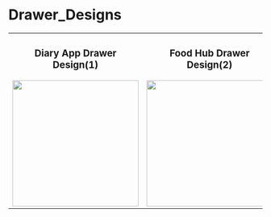# Drawer_Designs

<div align="center">
    <table>
        <tr>
            <td align="center">
                <h3>Diary App Drawer Design(1)</h3>
                <img src="https://github.com/user-attachments/assets/f82e3979-9481-41b9-b777-c5c51f477900" width="250" height="auto">
            </td>
            <td align="center">
                <h3>Food Hub Drawer Design(2)</h3>
                <img src="https://github.com/user-attachments/assets/53a387d8-03b0-46e6-a308-98e400134f37" width="250" height="auto">
            </td>
        </tr>
    </table>
</div>
